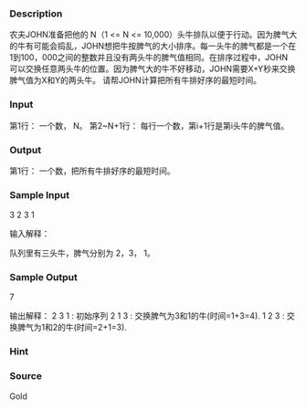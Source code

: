 
### Description
农夫JOHN准备把他的 N（1 <= N <= 10,000）头牛排队以便于行动。因为脾气大的牛有可能会捣乱，JOHN想把牛按脾气的大小排序。每一头牛的脾气都是一个在1到100，000之间的整数并且没有两头牛的脾气值相同。在排序过程中，JOHN 可以交换任意两头牛的位置。因为脾气大的牛不好移动，JOHN需要X+Y秒来交换脾气值为X和Y的两头牛。 请帮JOHN计算把所有牛排好序的最短时间。 
### Input
第1行： 一个数， N。
第2~N+1行： 每行一个数，第i+1行是第i头牛的脾气值。 
### Output
第1行： 一个数，把所有牛排好序的最短时间。 
### Sample Input
3
2
3
1

输入解释：

队列里有三头牛，脾气分别为 2，3， 1。

### Sample Output
7

输出解释：
2 3 1 : 初始序列
2 1 3 : 交换脾气为3和1的牛(时间=1+3=4). 
1 2 3 : 交换脾气为1和2的牛(时间=2+1=3). 

### Hint

### Source
Gold
